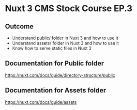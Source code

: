 # Nuxt 3 CMS Stock Course EP.3

## Outcome

- Understand public/ folder in Nuxt 3 and how to use it
- Understand assets/ folder in Nuxt 3 and how to use it
- Know how to serve static files in Nuxt 3

## Documentation for Public folder

https://nuxt.com/docs/guide/directory-structure/public

## Documentation for Assets folder

https://nuxt.com/docs/guide/assets
